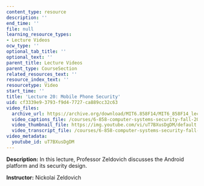 ```yaml
---
content_type: resource
description: ''
end_time: ''
file: null
learning_resource_types:
- Lecture Videos
ocw_type: ''
optional_tab_title: ''
optional_text: ''
parent_title: Lecture Videos
parent_type: CourseSection
related_resources_text: ''
resource_index_text: ''
resourcetype: Video
start_time: ''
title: 'Lecture 20: Mobile Phone Security'
uid: cf3339e9-3793-f9d4-7727-ca889cc32c63
video_files:
  archive_url: https://archive.org/download/MIT6.858F14/MIT6_858F14_lec20_300k.mp4
  video_captions_file: /courses/6-858-computer-systems-security-fall-2014/5cd569d54cb85bf9a23ec7b9a1756225_uT7BXusDgDM.vtt
  video_thumbnail_file: https://img.youtube.com/vi/uT7BXusDgDM/default.jpg
  video_transcript_file: /courses/6-858-computer-systems-security-fall-2014/4f06fffd9aeb023a89c9c8b5e92df26d_uT7BXusDgDM.pdf
video_metadata:
  youtube_id: uT7BXusDgDM
---
```


**Description:** In this lecture, Professor Zeldovich discusses the Android platform and its security design.

**Instructor:** Nickolai Zeldovich



